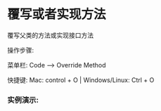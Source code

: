 # 覆写或者实现方法

覆写父类的方法或实现接口方法

操作步骤:

菜单栏: Code —&gt; Override Method

快捷键: Mac: control + O \| Windows\/Linux: Ctrl + O

### 实例演示:

